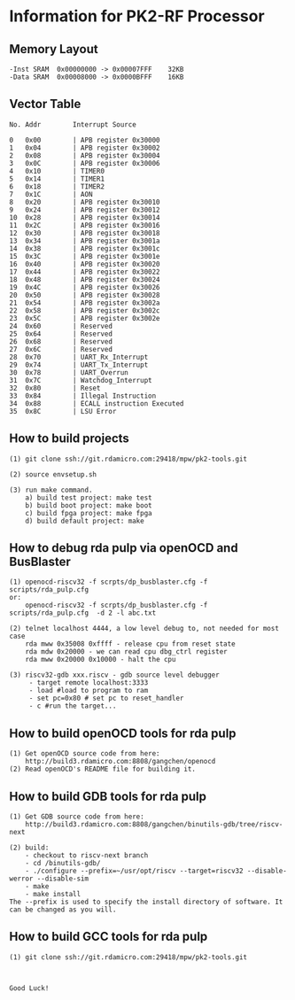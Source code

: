 Information for PK2-RF Processor
=======================================

Memory Layout
------------------------------------------------------------------------

	-Inst SRAM	0x00000000 -> 0x00007FFF	32KB
	-Data SRAM	0x00008000 -> 0x0000BFFF	16KB

Vector Table
------------------------------------------------------------------------
	No.	Addr		Interrupt Source

	0	0x00		| APB register 0x30000
	1	0x04		| APB register 0x30002
	2	0x08		| APB register 0x30004
	3	0x0C		| APB register 0x30006
	4	0x10		| TIMER0
	5	0x14		| TIMER1
	6	0x18		| TIMER2
	7	0x1C		| AON
	8	0x20		| APB register 0x30010
	9	0x24		| APB register 0x30012
	10	0x28		| APB register 0x30014
	11	0x2C		| APB register 0x30016
	12	0x30		| APB register 0x30018
	13	0x34		| APB register 0x3001a
	14	0x38		| APB register 0x3001c
	15	0x3C		| APB register 0x3001e
	16	0x40		| APB register 0x30020
	17	0x44		| APB register 0x30022
	18	0x48		| APB register 0x30024
	19	0x4C		| APB register 0x30026
	20	0x50		| APB register 0x30028
	21	0x54		| APB register 0x3002a
	22	0x58		| APB register 0x3002c
	23	0x5C		| APB register 0x3002e
	24	0x60		| Reserved
	25	0x64		| Reserved
	26	0x68		| Reserved
	27	0x6C		| Reserved
	28	0x70		| UART_Rx_Interrupt
	29	0x74		| UART_Tx_Interrupt
	30	0x78		| UART_Overrun
	31	0x7C		| Watchdog_Interrupt
	32	0x80		| Reset
	33	0x84		| Illegal Instruction
	34	0x88		| ECALL instruction Executed
	35	0x8C		| LSU Error

How to build projects
------------------------------------------------------------------------
	(1) git clone ssh://git.rdamicro.com:29418/mpw/pk2-tools.git

	(2) source envsetup.sh

	(3) run make command.
		a) build test project: make test
		b) build boot project: make boot
		c) build fpga project: make fpga
		d) build default project: make

How to debug rda pulp via openOCD and BusBlaster
------------------------------------------------------------------------

	(1) openocd-riscv32 -f scrpts/dp_busblaster.cfg -f scripts/rda_pulp.cfg
	or:
		openocd-riscv32 -f scrpts/dp_busblaster.cfg -f scripts/rda_pulp.cfg  -d 2 -l abc.txt

	(2) telnet localhost 4444, a low level debug to, not needed for most case
		rda mww 0x35008 0xffff - release cpu from reset state
		rda mdw 0x20000 - we can read cpu dbg_ctrl register
		rda mww 0x20000 0x10000 - halt the cpu

	(3) riscv32-gdb xxx.riscv - gdb source level debugger
		 - target remote localhost:3333
		 - load #load to program to ram
		 - set pc=0x80 # set pc to reset_handler
		 - c #run the target...

How to build openOCD tools for rda pulp
------------------------------------------------------------------------
	(1) Get openOCD source code from here:
		http://build3.rdamicro.com:8808/gangchen/openocd
	(2) Read openOCD's README file for building it.

How to build GDB tools for rda pulp
------------------------------------------------------------------------
	(1) Get GDB source code from here:
		http://build3.rdamicro.com:8808/gangchen/binutils-gdb/tree/riscv-next

	(2) build:
		- checkout to riscv-next branch
		- cd /binutils-gdb/
		- ./configure --prefix=~/usr/opt/riscv --target=riscv32 --disable-werror --disable-sim
		- make
		- make install
	The --prefix is used to specify the install directory of software. It can be changed as you will.

How to build GCC tools for rda pulp
------------------------------------------------------------------------
	(1) git clone ssh://git.rdamicro.com:29418/mpw/pk2-tools.git



	Good Luck!
